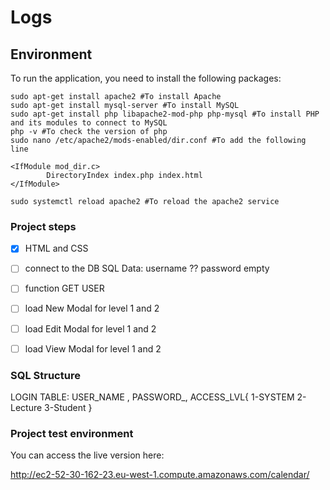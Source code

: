 
# Logs

## Environment

To run the application, you need to install the following packages:

```console
sudo apt-get install apache2 #To install Apache
sudo apt-get install mysql-server #To install MySQL
sudo apt-get install php libapache2-mod-php php-mysql #To install PHP and its modules to connect to MySQL
php -v #To check the version of php
sudo nano /etc/apache2/mods-enabled/dir.conf #To add the following line
```

```console
<IfModule mod_dir.c>
        DirectoryIndex index.php index.html
</IfModule>
```

```console
sudo systemctl reload apache2 #To reload the apache2 service
```

### Project steps

- [x] HTML and CSS
- [ ] connect to the DB
SQL Data: username ?? password empty

- [ ] function GET USER
- [ ] load New Modal for level 1 and 2
- [ ] load Edit Modal for level 1 and 2
- [ ] load View Modal for level 1 and 2

### SQL Structure

LOGIN TABLE:
USER_NAME , PASSWORD_, ACCESS_LVL{ 1-SYSTEM 2-Lecture 3-Student }

### Project test environment

You can access the live version here:

<http://ec2-52-30-162-23.eu-west-1.compute.amazonaws.com/calendar/>
